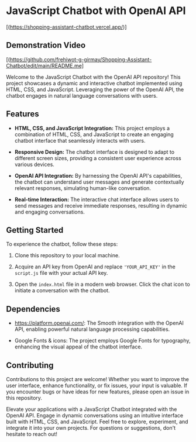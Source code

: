 # JavaScript Chatbot with OpenAI API

[(https://shopping-assistant-chatbot.vercel.app/)]


## Demonstration Video

[(https://github.com/frehiwot-g-girmay/Shopping-Assistant-Chatbot/edit/main/README.me]



Welcome to the JavaScript Chatbot with the OpenAI API repository! This project showcases a dynamic and interactive chatbot implemented using HTML, CSS, and JavaScript. Leveraging the power of the OpenAI API, the chatbot engages in natural language conversations with users.

## Features

- **HTML, CSS, and JavaScript Integration:** This project employs a combination of HTML, CSS, and JavaScript to create an engaging chatbot interface that seamlessly interacts with users.

- **Responsive Design:** The chatbot interface is designed to adapt to different screen sizes, providing a consistent user experience across various devices.

- **OpenAI API Integration:** By harnessing the OpenAI API's capabilities, the chatbot can understand user messages and generate contextually relevant responses, simulating human-like conversation.

- **Real-time Interaction:** The interactive chat interface allows users to send messages and receive immediate responses, resulting in dynamic and engaging conversations.

## Getting Started

To experience the chatbot, follow these steps:

1. Clone this repository to your local machine.

2. Acquire an API key from OpenAI and replace `'YOUR_API_KEY'` in the `script.js` file with your actual API key.

3. Open the `index.html` file in a modern web browser. Click the chat icon to initiate a conversation with the chatbot.

## Dependencies

- https://platform.openai.com/: The Smooth integration with the OpenAI API, enabling powerful natural language processing capabilities.

- Google Fonts & icons: The project employs Google Fonts for typography, enhancing the visual appeal of the chatbot interface.

## Contributing

Contributions to this project are welcome! Whether you want to improve the user interface, enhance functionality, or fix issues, your input is valuable. If you encounter bugs or have ideas for new features, please open an issue in this repository.

Elevate your applications with a JavaScript Chatbot integrated with the OpenAI API. Engage in dynamic conversations using an intuitive interface built with HTML, CSS, and JavaScript. Feel free to explore, experiment, and integrate it into your own projects. For questions or suggestions, don't hesitate to reach out!
